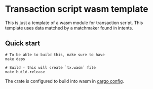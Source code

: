 # Transaction script wasm template

This is just a template of a wasm module for transaction script. This template
uses data matched by a matchmaker found in intents.


## Quick start

```shell
# To be able to build this, make sure to have
make deps

# Build - this will create `tx.wasm` file
make build-release
```

The crate is configured to build into wasm in [cargo config](.cargo/config).
